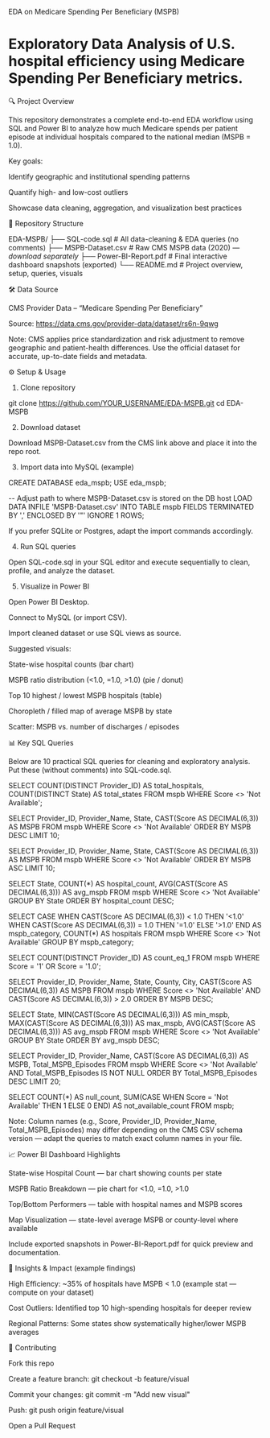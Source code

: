 EDA on Medicare Spending Per Beneficiary (MSPB)

# Exploratory Data Analysis of U.S. hospital efficiency using Medicare Spending Per Beneficiary metrics.

🔍 Project Overview

This repository demonstrates a complete end-to-end EDA workflow using SQL and Power BI to analyze how much Medicare spends per patient episode at individual hospitals compared to the national median (MSPB = 1.0).

Key goals:

Identify geographic and institutional spending patterns

Quantify high- and low-cost outliers

Showcase data cleaning, aggregation, and visualization best practices

📁 Repository Structure

EDA-MSPB/
├── SQL-code.sql            # All data-cleaning & EDA queries (no comments)
├── MSPB-Dataset.csv        # Raw CMS MSPB data (2020) — *download separately*
├── Power-BI-Report.pdf     # Final interactive dashboard snapshots (exported)
└── README.md               # Project overview, setup, queries, visuals

🛠 Data Source

CMS Provider Data – “Medicare Spending Per Beneficiary”

Source: https://data.cms.gov/provider-data/dataset/rs6n-9qwg

Note: CMS applies price standardization and risk adjustment to remove geographic and patient-health differences. Use the official dataset for accurate, up-to-date fields and metadata.

⚙️ Setup & Usage

1. Clone repository

git clone https://github.com/YOUR_USERNAME/EDA-MSPB.git
cd EDA-MSPB

2. Download dataset

Download MSPB-Dataset.csv from the CMS link above and place it into the repo root.

3. Import data into MySQL (example)

CREATE DATABASE eda_mspb;
USE eda_mspb;

-- Adjust path to where MSPB-Dataset.csv is stored on the DB host
LOAD DATA INFILE 'MSPB-Dataset.csv'
INTO TABLE mspb
FIELDS TERMINATED BY ','
ENCLOSED BY '"'
IGNORE 1 ROWS;

If you prefer SQLite or Postgres, adapt the import commands accordingly.

4. Run SQL queries

Open SQL-code.sql in your SQL editor and execute sequentially to clean, profile, and analyze the dataset.

5. Visualize in Power BI

Open Power BI Desktop.

Connect to MySQL (or import CSV).

Import cleaned dataset or use SQL views as source.

Suggested visuals:

State-wise hospital counts (bar chart)

MSPB ratio distribution (<1.0, =1.0, >1.0) (pie / donut)

Top 10 highest / lowest MSPB hospitals (table)

Choropleth / filled map of average MSPB by state

Scatter: MSPB vs. number of discharges / episodes

📊 Key SQL Queries

Below are 10 practical SQL queries for cleaning and exploratory analysis. Put these (without comments) into SQL-code.sql.

SELECT COUNT(DISTINCT Provider_ID) AS total_hospitals,
       COUNT(DISTINCT State) AS total_states
FROM mspb
WHERE Score <> 'Not Available';

SELECT Provider_ID, Provider_Name, State, CAST(Score AS DECIMAL(6,3)) AS MSPB
FROM mspb
WHERE Score <> 'Not Available'
ORDER BY MSPB DESC
LIMIT 10;

SELECT Provider_ID, Provider_Name, State, CAST(Score AS DECIMAL(6,3)) AS MSPB
FROM mspb
WHERE Score <> 'Not Available'
ORDER BY MSPB ASC
LIMIT 10;

SELECT State, COUNT(*) AS hospital_count, AVG(CAST(Score AS DECIMAL(6,3))) AS avg_mspb
FROM mspb
WHERE Score <> 'Not Available'
GROUP BY State
ORDER BY hospital_count DESC;

SELECT CASE
         WHEN CAST(Score AS DECIMAL(6,3)) < 1.0 THEN '<1.0'
         WHEN CAST(Score AS DECIMAL(6,3)) = 1.0 THEN '=1.0'
         ELSE '>1.0'
       END AS mspb_category,
       COUNT(*) AS hospitals
FROM mspb
WHERE Score <> 'Not Available'
GROUP BY mspb_category;

SELECT COUNT(DISTINCT Provider_ID) AS count_eq_1
FROM mspb
WHERE Score = '1' OR Score = '1.0';

SELECT Provider_ID, Provider_Name, State, County, City, CAST(Score AS DECIMAL(6,3)) AS MSPB
FROM mspb
WHERE Score <> 'Not Available' AND CAST(Score AS DECIMAL(6,3)) > 2.0
ORDER BY MSPB DESC;

SELECT State, MIN(CAST(Score AS DECIMAL(6,3))) AS min_mspb,
       MAX(CAST(Score AS DECIMAL(6,3))) AS max_mspb,
       AVG(CAST(Score AS DECIMAL(6,3))) AS avg_mspb
FROM mspb
WHERE Score <> 'Not Available'
GROUP BY State
ORDER BY avg_mspb DESC;

SELECT Provider_ID, Provider_Name, CAST(Score AS DECIMAL(6,3)) AS MSPB, Total_MSPB_Episodes
FROM mspb
WHERE Score <> 'Not Available' AND Total_MSPB_Episodes IS NOT NULL
ORDER BY Total_MSPB_Episodes DESC
LIMIT 20;

SELECT COUNT(*) AS null_count, SUM(CASE WHEN Score = 'Not Available' THEN 1 ELSE 0 END) AS not_available_count
FROM mspb;

Note: Column names (e.g., Score, Provider_ID, Provider_Name, Total_MSPB_Episodes) may differ depending on the CMS CSV schema version — adapt the queries to match exact column names in your file.

📈 Power BI Dashboard Highlights

State-wise Hospital Count — bar chart showing counts per state

MSPB Ratio Breakdown — pie chart for <1.0, =1.0, >1.0

Top/Bottom Performers — table with hospital names and MSPB scores

Map Visualization — state-level average MSPB or county-level where available

Include exported snapshots in Power-BI-Report.pdf for quick preview and documentation.

🌟 Insights & Impact (example findings)

High Efficiency: ~35% of hospitals have MSPB < 1.0 (example stat — compute on your dataset)

Cost Outliers: Identified top 10 high-spending hospitals for deeper review

Regional Patterns: Some states show systematically higher/lower MSPB averages

🤝 Contributing

Fork this repo

Create a feature branch: git checkout -b feature/visual

Commit your changes: git commit -m "Add new visual"

Push: git push origin feature/visual

Open a Pull Request
